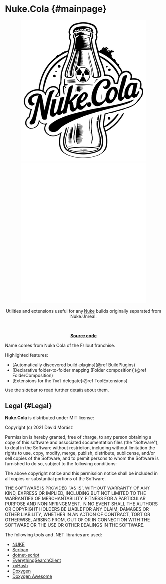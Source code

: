 # Nuke.Cola {#mainpage}

<div align="center">

<img width="400px" src="nuke.cola.full.onLight.svg" alt="light-mode" />
<img width="400px" src="nuke.cola.full.onDark.svg" alt="dark-mode" />

Utilities and extensions useful for any [Nuke](https://nuke.build) builds originally separated from Nuke.Unreal.

&nbsp;

**[Source code](https://github.com/microdee/md.Nuke.Cola)**

</div>

Name comes from Nuka Cola of the Fallout franchise.

Highlighted features:

* [Automatically discovered build-plugins](@ref BuildPlugins)
* [Declarative folder-to-folder mapping (Folder composition)](@ref FolderComposition)
* [Extensions for the `Tool` delegate](@ref ToolExtensions)

Use the sidebar to read further details about them.

## Legal {#Legal}

**Nuke.Cola** is distributed under MIT license:

Copyright (c) 2021 David Mórász

Permission is hereby granted, free of charge, to any person obtaining a copy
of this software and associated documentation files (the "Software"), to deal
in the Software without restriction, including without limitation the rights
to use, copy, modify, merge, publish, distribute, sublicense, and/or sell
copies of the Software, and to permit persons to whom the Software is
furnished to do so, subject to the following conditions:

The above copyright notice and this permission notice shall be included in all
copies or substantial portions of the Software.

THE SOFTWARE IS PROVIDED "AS IS", WITHOUT WARRANTY OF ANY KIND, EXPRESS OR
IMPLIED, INCLUDING BUT NOT LIMITED TO THE WARRANTIES OF MERCHANTABILITY,
FITNESS FOR A PARTICULAR PURPOSE AND NONINFRINGEMENT. IN NO EVENT SHALL THE
AUTHORS OR COPYRIGHT HOLDERS BE LIABLE FOR ANY CLAIM, DAMAGES OR OTHER
LIABILITY, WHETHER IN AN ACTION OF CONTRACT, TORT OR OTHERWISE, ARISING FROM,
OUT OF OR IN CONNECTION WITH THE SOFTWARE OR THE USE OR OTHER DEALINGS IN THE
SOFTWARE.

The following tools and .NET libraries are used:

* [NUKE](https://nuke.build)
* [Scriban](https://github.com/scriban/scriban)
* [dotnet-script](https://github.com/dotnet-script/dotnet-script)
* [EverythingSearchClient](https://github.com/sgrottel/EverythingSearchClient)
* [xxHash](https://github.com/Cyan4973/xxHash)
* [Doxygen](https://www.doxygen.nl/index.html)
* [Doxygen Awesome](https://jothepro.github.io/doxygen-awesome-css/)
